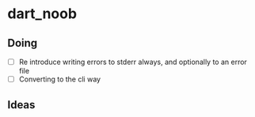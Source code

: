 # dart_noob

## Doing

- [ ] Re introduce writing errors to stderr always, and optionally to an error file
- [ ] Converting to the cli way

## Ideas
